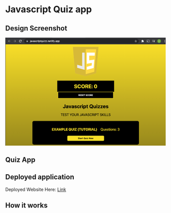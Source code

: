 # Javascript Quiz app

## Design Screenshot

![Design Screenshot](./public/images/Design.png)

## Quiz App


## Deployed application

Deployed Website Here: [Link](https://javascriptquizz.netlify.app/)

## How it works
